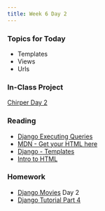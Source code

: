 ```yaml
---
title: Week 6 Day 2
---
```


### Topics for Today
* Templates
* Views
* Urls

### In-Class Project
[Chirper Day 2](https://github.com/tiy-lv-python-2015-06/chirper/tree/day2)

### Reading
* [Django Executing Queries](https://docs.djangoproject.com/en/1.8/)
* [MDN - Get your HTML here](https://developer.mozilla.org/en-US/docs/Web)
* [Django - Templates](https://docs.djangoproject.com/en/1.8/ref/templates/language/)
* [Intro to HTML](https://www.khanacademy.org/computing/computer-programming/html-css)

### Homework
* [Django Movies](https://github.com/tiy-lv-python-2015-06/django-movies) Day 2
* [Django Tutorial Part 4](https://docs.djangoproject.com/en/1.8/intro/tutorial04/)

